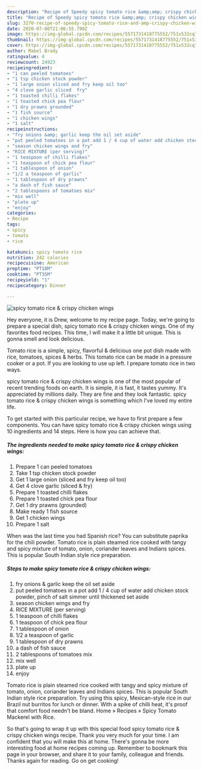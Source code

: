 ```yaml
---
description: "Recipe of Speedy spicy tomato rice &amp;amp; crispy chicken wings"
title: "Recipe of Speedy spicy tomato rice &amp;amp; crispy chicken wings"
slug: 3270-recipe-of-speedy-spicy-tomato-rice-and-amp-crispy-chicken-wings
date: 2020-07-06T21:06:55.790Z
image: https://img-global.cpcdn.com/recipes/5571731418775552/751x532cq70/spicy-tomato-rice-crispy-chicken-wings-recipe-main-photo.jpg
thumbnail: https://img-global.cpcdn.com/recipes/5571731418775552/751x532cq70/spicy-tomato-rice-crispy-chicken-wings-recipe-main-photo.jpg
cover: https://img-global.cpcdn.com/recipes/5571731418775552/751x532cq70/spicy-tomato-rice-crispy-chicken-wings-recipe-main-photo.jpg
author: Mabel Brady
ratingvalue: 4
reviewcount: 24923
recipeingredient:
- "1 can peeled tomatoes"
- "1 tsp chicken stock powder"
- "1 large onion sliced and fry keep oil too"
- "4 clove garlic sliced  fry"
- "1 toasted chilli flakes"
- "1 toasted chick pea flour"
- "1 dry prawns grounded"
- "1 fish source"
- "1 chicken wings"
- "1 salt"
recipeinstructions:
- "fry onions &amp; garlic keep the oil set aside"
- "put peeled tomatoes in a pot add 1 / 4 cup of water add chicken stock powder, pinch of salt simmer until thickened set aside"
- "season chicken wings and fry"
- "RICE MIXTURE (per serving)"
- "1 teaspoon of chilli flakes"
- "1 teaspoon of chick pea flour"
- "1 tablespoon of onion"
- "1/2 a teaspoon of garlic"
- "1 tablespoon of dry prawns"
- "a dash of fish sauce"
- "2 tablespoons of tomatoes mix"
- "mix well"
- "plate up"
- "enjoy"
categories:
- Recipe
tags:
- spicy
- tomato
- rice

katakunci: spicy tomato rice 
nutrition: 242 calories
recipecuisine: American
preptime: "PT18M"
cooktime: "PT35M"
recipeyield: "1"
recipecategory: Dinner

---
```



![spicy tomato rice &amp; crispy chicken wings](https://img-global.cpcdn.com/recipes/5571731418775552/751x532cq70/spicy-tomato-rice-crispy-chicken-wings-recipe-main-photo.jpg)

Hey everyone, it is Drew, welcome to my recipe page. Today, we're going to prepare a special dish, spicy tomato rice &amp; crispy chicken wings. One of my favorites food recipes. This time, I will make it a little bit unique. This is gonna smell and look delicious.

Tomato rice is a simple, spicy, flavorful &amp; delicious one pot dish made with rice, tomatoes, spices &amp; herbs. This tomato rice can be made in a pressure cooker or a pot. If you are looking to use up left. I prepare tomato rice in two ways.

spicy tomato rice &amp; crispy chicken wings is one of the most popular of recent trending foods on earth. It is simple, it is fast, it tastes yummy. It's appreciated by millions daily. They are fine and they look fantastic. spicy tomato rice &amp; crispy chicken wings is something which I've loved my entire life.


To get started with this particular recipe, we have to first prepare a few components. You can have spicy tomato rice &amp; crispy chicken wings using 10 ingredients and 14 steps. Here is how you can achieve that.

<!--inarticleads1-->

##### The ingredients needed to make spicy tomato rice &amp; crispy chicken wings:

1. Prepare 1 can peeled tomatoes
1. Take 1 tsp chicken stock powder
1. Get 1 large onion (sliced and fry keep oil too)
1. Get 4 clove garlic (sliced &amp; fry)
1. Prepare 1 toasted chilli flakes
1. Prepare 1 toasted chick pea flour
1. Get 1 dry prawns (grounded)
1. Make ready 1 fish source
1. Get 1 chicken wings
1. Prepare 1 salt


When was the last time you had Spanish rice? You can substitute paprika for the chili powder. Tomato rice is plain steamed rice cooked with tangy and spicy mixture of tomato, onion, coriander leaves and Indians spices. This is popular South Indian style rice preparation. 

<!--inarticleads2-->

##### Steps to make spicy tomato rice &amp; crispy chicken wings:

1. fry onions &amp; garlic keep the oil set aside
1. put peeled tomatoes in a pot add 1 / 4 cup of water add chicken stock powder, pinch of salt simmer until thickened set aside
1. season chicken wings and fry
1. RICE MIXTURE (per serving)
1. 1 teaspoon of chilli flakes
1. 1 teaspoon of chick pea flour
1. 1 tablespoon of onion
1. 1/2 a teaspoon of garlic
1. 1 tablespoon of dry prawns
1. a dash of fish sauce
1. 2 tablespoons of tomatoes mix
1. mix well
1. plate up
1. enjoy


Tomato rice is plain steamed rice cooked with tangy and spicy mixture of tomato, onion, coriander leaves and Indians spices. This is popular South Indian style rice preparation. Try using this spicy, Mexican-style rice in our Brazil nut burritos for lunch or dinner. With a spike of chilli heat, it&#39;s proof that comfort food needn&#39;t be bland. Home » Recipes » Spicy Tomato Mackerel with Rice. 

So that's going to wrap it up with this special food spicy tomato rice &amp; crispy chicken wings recipe. Thank you very much for your time. I am confident that you will make this at home. There's gonna be more interesting food at home recipes coming up. Remember to bookmark this page in your browser, and share it to your family, colleague and friends. Thanks again for reading. Go on get cooking!
